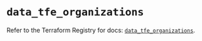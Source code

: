 # `data_tfe_organizations`

Refer to the Terraform Registry for docs: [`data_tfe_organizations`](https://registry.terraform.io/providers/hashicorp/tfe/0.51.0/docs/data-sources/organizations).
